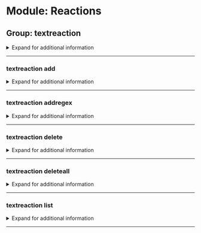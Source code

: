 # Module: Reactions

## Group: textreaction
<details><summary markdown='span'>Expand for additional information</summary><p>

*Orders a bot to react with given text to a message containing a trigger word inside (guild specific). If invoked without subcommands, adds a new text reaction to a given trigger word. Note: Trigger words can be regular expressions (use ``textreaction addregex`` command). You can also use "%user%" inside response and the bot will replace it with mention for the user who triggers the reaction. Text reactions have a one minute cooldown.*

**Aliases:**
`treact, tr, txtr, textreactions`

**Overload 0:**

`[string]` : *Trigger string (case insensitive).*

`[string...]` : *Response.*

**Examples:**

```
!textreaction hi hello
!textreaction "hi" "Hello, %user%!"
```
</p></details>

---

### textreaction add
<details><summary markdown='span'>Expand for additional information</summary><p>

*Add a new text reaction to guild text reaction list.*

**Requires user permissions:**
`Manage guild`

**Aliases:**
`+, new, a, +=, <, <<`

**Arguments:**

`[string]` : *Trigger string (case insensitive).*

`[string...]` : *Response.*

**Examples:**

```
!textreaction add "hi" "Hello, %user%!"
```
</p></details>

---

### textreaction addregex
<details><summary markdown='span'>Expand for additional information</summary><p>

*Add a new text reaction triggered by a regex to guild text reaction list.*

**Requires user permissions:**
`Manage guild`

**Aliases:**
`+r, +regex, +regexp, +rgx, newregex, addrgx, +=r, <r, <<r`

**Arguments:**

`[string]` : *Regex (case insensitive).*

`[string...]` : *Response.*

**Examples:**

```
!textreaction addregex "h(i|ey|ello|owdy)" "Hello, %user%!"
```
</p></details>

---

### textreaction delete
<details><summary markdown='span'>Expand for additional information</summary><p>

*Remove text reaction from guild text reaction list.*

**Requires user permissions:**
`Manage guild`

**Aliases:**
`-, remove, del, rm, d, -=, >, >>`

**Overload 1:**

`[int...]` : *IDs of the reactions to remove.*

**Overload 0:**

`[string...]` : *Trigger words to remove.*

**Examples:**

```
!textreaction delete 5
!textreaction delete 5 8
!textreaction delete hi
```
</p></details>

---

### textreaction deleteall
<details><summary markdown='span'>Expand for additional information</summary><p>

*Delete all text reactions for the current guild.*

**Requires user permissions:**
`Administrator`

**Aliases:**
`clear, da, c, ca, cl, clearall, >>>`

**Examples:**

```
!textreactions clear
```
</p></details>

---

### textreaction list
<details><summary markdown='span'>Expand for additional information</summary><p>

*Show all text reactions for the guild.*

**Aliases:**
`ls, l, print`

**Examples:**

```
!textreactions list
```
</p></details>

---

